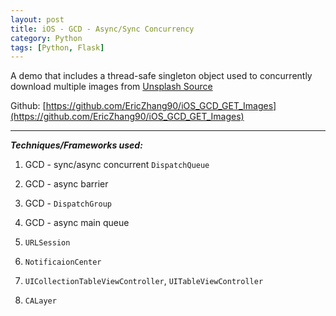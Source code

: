```yaml
---
layout: post
title: iOS - GCD - Async/Sync Concurrency
category: Python
tags: [Python, Flask]
---
```


  A demo that includes a thread-safe singleton object used to concurrently download multiple images from [Unsplash Source](https://source.unsplash.com/)
  
  Github: [https://github.com/EricZhang90/iOS_GCD_GET_Images](https://github.com/EricZhang90/iOS_GCD_GET_Images)
  
  
  
  
  
  ***
  
  
  *__Techniques/Frameworks used:__*

1. GCD - sync/async concurrent `DispatchQueue`

2. GCD - async barrier

3. GCD - `DispatchGroup`

4. GCD - async main queue 

5. `URLSession`

6. `NotificaionCenter`

7. `UICollectionTableViewController`, `UITableViewController`

8. `CALayer`






